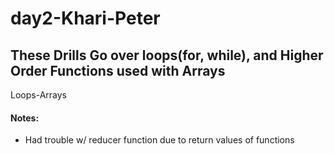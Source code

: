 # day2-Khari-Peter
## These Drills Go over loops(for, while), and Higher Order Functions used with Arrays
Loops-Arrays
#### Notes:
- Had trouble w/ reducer function due to return values of functions
